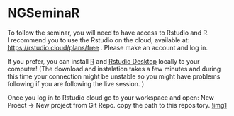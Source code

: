 # NGSeminaR  

To follow the seminar, you will need to have access to Rstudio and R.  
I recommend you to use the Rstudio on the cloud, available at: https://rstudio.cloud/plans/free  . Please make an account and log in. 

If you prefer, you can install [R](https://cloud.r-project.org/) and [Rstudio Desktop](https://rstudio.com/products/rstudio/) locally to your computer! (The download and instalation takes a few minutes and during this time your connection might be unstable so you might have problems following if you are following the live session. )


Once you log in to Rstudio cloud go to your workspace and open:
New Proect -> New project from Git Repo.
copy the path to this repository. 
[!img1](https://github.com/NGSchoolEU/NGSeminaR/blob/master/newprojectfromgitrepo.PNG?raw=true)


